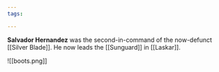 ```yaml
---
tags:

---
```

**Salvador Hernandez** was the second-in-command of the now-defunct [[Silver Blade]]. He now leads the [[Sunguard]] in [[Laskar]].

![[boots.png]]
